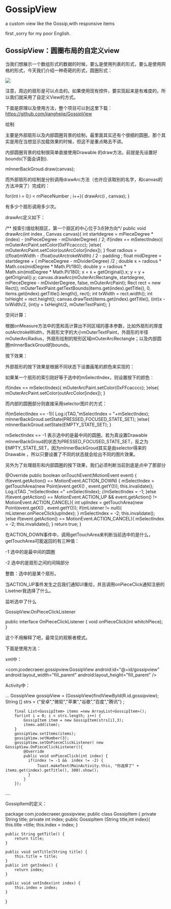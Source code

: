 GossipView
==========

a custom view like the Gossip,with responsive items

first ,sorry for my poor English.

GossipView：圆圈布局的自定义view
---------------

当我们想展示一个数组形式的数据的时候，要么是使用列表的形式，要么是使用网格的形式，今天我们介绍一种奇葩的形式，圆圈形式：

![](https://github.com/jianghejie/GossipView/blob/master/screenshots/device-2014-11-15-003038.png)  

注意，周边的扇形是可以点击的。如果使用现有控件，要实现起来是有难度的，所以我们就采用了自定义View的方式。

下面是原理以及使用方法，整个项目可以到这里下载：https://github.com/jianghejie/GossipView

绘制

主要是外部扇形以及内部圆圈背景的绘制，最里面其实还有个很细的圆圈，那个其实是用在当想显示加载效果的时候，但这不是重点略去不讲。

内部圆圈背景的绘制很简单直接使用Drawable 的draw方法，前提是先设置好bounds(下面会讲到).
 
	
mInnerBackGroud.draw(canvas);

而外部扇形的绘制是分别调用drawArc方法（也许应该取别的名字，和canvas的方法冲突了）完成的：
 
	
for(int i = 0;i < mPieceNumber ; i++){
    drawArc(i , canvas);
}

有多少个扇形调用多少次。

drawArc定义如下：
 
	
/** 按索引值绘制扇区，第一个扇区的中心位于3点钟方向*/
public void drawArc(int index , Canvas canvas){
    int startdegree  =  mPieceDegree * (index) - (mPieceDegree - mDividerDegree) / 2;
    if(index == mSelectIndex){
        mOuterArcPaint.setColor(0xFFcacccc);
    }else{
        mOuterArcPaint.setColor(outArcColor[index]);
    }
    float radious  = ((float)mWidth - (float)outArctrokeWidth) / 2 - padding ;
    float midDegree = startdegree + ( mPieceDegree  - mDividerDegree) /2 ;
    double x  = radious * Math.cos(midDegree * Math.PI/180);
    double y  = radious * Math.sin(midDegree  * Math.PI/180);
    x = x + getOriginal().x;
    y = y + getOriginal().y;
    canvas.drawArc(mOuterArcRectangle, startdegree, mPieceDegree  - mDividerDegree, false, mOuterArcPaint);
    Rect rect = new Rect();
    mOuterTextPaint.getTextBounds(items.get(index).getTitle(), 0, items.get(index).getTitle().length(), rect);
    int txWidth  = rect.width();
    int txHeight = rect.height();
    canvas.drawText(items.get(index).getTitle(), (int)x - txWidth/2, (int)y + txHeight/2, mOuterTextPaint);
}

空间计算：


根据onMeasure方法中的宽和高计算出不同区域的基本参数，比如外扇形的厚度outArctrokeWidth，外扇形文字的大小mOuterTextPaint，外扇形的半径mOuterArcRadius，外扇形绘制的矩形区域mOuterArcRectangle；以及内部圆圈mInnerBackGroud的bounds。


按下效果：

外部扇形的按下效果是根据不同状态下设置画笔的颜色来实现的：

如果某一个扇形的索引刚好等于选中的mSelectIndex，则设置按下的颜色：
 
if(index == mSelectIndex){
    mOuterArcPaint.setColor(0xFFcacccc);
}else{
    mOuterArcPaint.setColor(outArcColor[index]);
}

而内部的圆圈部分则直接采用selector图片的方式：
 
	
if(mSelectIndex == -1){
    Log.i(TAG,"mSelectIndex = "+mSelectIndex);
    mInnerBackGroud.setState(PRESSED_FOCUSED_STATE_SET);
}else{
    mInnerBackGroud.setState(EMPTY_STATE_SET);
}

mSelectIndex == -1 表示选中的是最中间的圆圈，若为真设置Drawable mInnerBackGroud的状态为PRESSED_FOCUSED_STATE_SET，反之为EMPTY_STATE_SET，因为mInnerBackGroud其实是由selector得来的Drawable ，所以只要设置了不同的状态就会绘出不同的图片效果。


另外为了处理扇形和内部圆圈的按下效果，我们必须判断当前到底是点中了那部分
 
	
@Override
public boolean onTouchEvent(MotionEvent event) {
    if(event.getAction() == MotionEvent.ACTION_DOWN) {
        mSelectIndex = getTouchArea(new Point(event.getX() , event.getY()));
        this.invalidate();
        Log.i(TAG ,"mSelectIndex =" +mSelectIndex);
        //mSelectIndex = -1;
    }else if(event.getAction() == MotionEvent.ACTION_UP && event.getAction() != MotionEvent.ACTION_CANCEL){
        int upIndex = getTouchArea(new Point(event.getX() , event.getY()));
        if(mListener != null){
            mListener.onPieceClick(upIndex);
        }
        mSelectIndex = -2;
        this.invalidate();
    }else if(event.getAction() == MotionEvent.ACTION_CANCEL){
        mSelectIndex = -2;
        this.invalidate();
    }
    return true;
}

在ACTION_DOWN事件中，调用getTouchArea来判断当前选中的是什么，getTouchArea可能返回的有三种值：

-1 选中的是最中间的圆圈

-2 选中的是扇形之间的间隔部分

整数：选中的是某个扇形。

当ACTION_UP事件发生之后我们通知UI重绘，并且调用onPieceClick通知注册的Lisetner我选择了什么。


监听选中了什么

GossipView.OnPieceClickListener
 
public interface OnPieceClickListener {
    void onPieceClick(int whitchPiece);
}

这个不用解释了吧，最常见的观察者模式。


下面是使用方法：

xml中：
 
	
<RelativeLayout xmlns:android="http://schemas.android.com/apk/res/android"
    xmlns:tools="http://schemas.android.com/tools"
    android:layout_width="match_parent"
    android:layout_height="match_parent"
    android:paddingBottom="@dimen/activity_vertical_margin"
    android:paddingLeft="@dimen/activity_horizontal_margin"
    android:paddingRight="@dimen/activity_horizontal_margin"
    android:paddingTop="@dimen/activity_vertical_margin"
    tools:context="com.jcodecraeer.gossipview.MainActivity" >
    <com.jcodecraeer.gossipview.GossipView
        android:id="@+id/gossipview"
        android:layout_width="fill_parent"
        android:layout_height="fill_parent" />
</RelativeLayout>

Activity中：
 
	
...
        GossipView gossipView = (GossipView)findViewById(R.id.gossipview);
        String [] strs = {"安卓","微软","苹果","谷歌","百度","腾讯"} ;
                                                                                                                                                                                                                                                                                                                                     
        final List<GossipItem> items =new ArrayList<GossipItem>();
        for(int i = 0; i < strs.length; i++) {
            GossipItem item = new GossipItem(strs[i],3);
            items.add(item);
        }
        gossipView.setItems(items);
        gossipView.setNumber(3);
        gossipView.setOnPieceClickListener( new GossipView.OnPieceClickListener(){
            @Override
            public void onPieceClick(int index) {
              if(index != -1 &&  index != -2) {
                  Toast.makeText(MainActivity.this, "你选择了" + items.get(index).getTitle(), 300).show();
              }
            }
        });
....

GossipItem的定义：
 
	
package com.jcodecraeer.gossipview;
public class GossipItem  {
    private String title;
    private int index;
    public GossipItem (String title,int index){
        this.title =title;
        this.index = index;
    }
                                                                                                                                                                                                                                                                                                 
    public String getTitle() {
        return title;
    }
                                                                                                                                                                                                                                                                                                 
    public void setTitle(String title) {
        this.title = title;
    }
    public int getIndex() {
        return index;
    }
                                                                                                                                                                                                                                                                                                 
    public void setIndex(int index) {
        this.index = index;
    }
}
